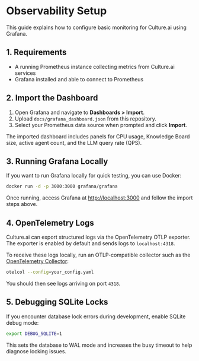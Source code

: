 # Observability Setup

This guide explains how to configure basic monitoring for Culture.ai using Grafana.

## 1. Requirements

- A running Prometheus instance collecting metrics from Culture.ai services
- Grafana installed and able to connect to Prometheus

## 2. Import the Dashboard

1. Open Grafana and navigate to **Dashboards > Import**.
2. Upload `docs/grafana_dashboard.json` from this repository.
3. Select your Prometheus data source when prompted and click **Import**.

The imported dashboard includes panels for CPU usage, Knowledge Board size, active agent count, and the LLM query rate (QPS).

## 3. Running Grafana Locally

If you want to run Grafana locally for quick testing, you can use Docker:

```bash
docker run -d -p 3000:3000 grafana/grafana
```

Once running, access Grafana at [http://localhost:3000](http://localhost:3000) and follow the import steps above.

## 4. OpenTelemetry Logs

Culture.ai can export structured logs via the OpenTelemetry OTLP exporter. The exporter is
enabled by default and sends logs to `localhost:4318`.

To receive these logs locally, run an OTLP-compatible collector such as the
[OpenTelemetry Collector](https://opentelemetry.io/docs/collector/):

```bash
otelcol --config=your_config.yaml
```

You should then see logs arriving on port `4318`.

## 5. Debugging SQLite Locks

If you encounter database lock errors during development, enable SQLite debug mode:

```bash
export DEBUG_SQLITE=1
```

This sets the database to WAL mode and increases the busy timeout to help diagnose locking issues.

